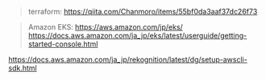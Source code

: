 
>terraform:
https://qiita.com/Chanmoro/items/55bf0da3aaf37dc26f73

>Amazon EKS:
https://aws.amazon.com/jp/eks/
https://docs.aws.amazon.com/ja_jp/eks/latest/userguide/getting-started-console.html


https://docs.aws.amazon.com/ja_jp/rekognition/latest/dg/setup-awscli-sdk.html
